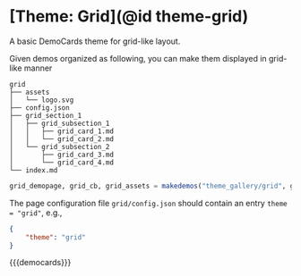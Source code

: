 # [Theme: Grid](@id theme-grid)

A basic DemoCards theme for grid-like layout.

Given demos organized as following, you can make them displayed in grid-like manner

```text
grid
├── assets
│   └── logo.svg
├── config.json
├── grid_section_1
│   ├── grid_subsection_1
│   │   ├── grid_card_1.md
│   │   └── grid_card_2.md
│   └── grid_subsection_2
│       ├── grid_card_3.md
│       └── grid_card_4.md
└── index.md
```

```julia
grid_demopage, grid_cb, grid_assets = makedemos("theme_gallery/grid", grid_templates)
```

The page configuration file `grid/config.json` should contain an entry `theme = "grid"`, e.g.,

```json
{
    "theme": "grid"
}
```


{{{democards}}}
